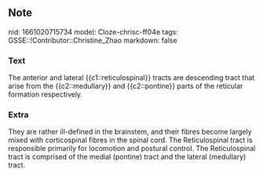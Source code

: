 ## Note
nid: 1661020715734
model: Cloze-chrisc-ff04e
tags: GSSE::!Contributor::Christine_Zhao
markdown: false

### Text
<div>
  <div>
    <div>
      <div>
        The anterior and lateral {{c1::reticulospinal}} tracts are
        descending tract that arise from the {{c2::medullary}} and
        {{c2::pontine}} parts of the reticular formation
        respectively.
      </div>
    </div>
  </div>
</div>

### Extra
<div>
  <div>
    <div>
      <div>
        They are rather ill-defined in the brainstem, and their
        fibres become largely mixed with corticospinal fibres in
        the spinal cord. The Reticulospinal tract is responsible
        primarily for locomotion and postural control. The
        Reticulospinal tract is comprised of the medial (pontine)
        tract and the lateral (medullary) tract.
      </div>
    </div>
  </div>
</div>
